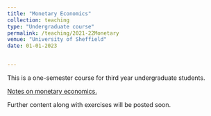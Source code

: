 ```yaml
---
title: "Monetary Economics"
collection: teaching
type: "Undergraduate course"
permalink: /teaching/2021-22Monetary 
venue: "University of Sheffield"
date: 01-01-2023


---
```


This is a one-semester course for third year undergraduate students. 

<a href="jPaez-Farrell.github.io/blob/master/files/ecn324_content/Monetary_Economics_Notes.pdf](https://github.com/jPaez-Farrell/jPaez-Farrell.github.io/blob/master/files/ecn324_content/Monetary_Economics_Notes.pdf)https://github.com/jPaez-Farrell/jPaez-Farrell.github.io/blob/master/files/ecn324_content/Monetary_Economics_Notes.pdf" target="_blank">Notes on monetary economics.</a>

Further content along with exercises will be posted soon.
